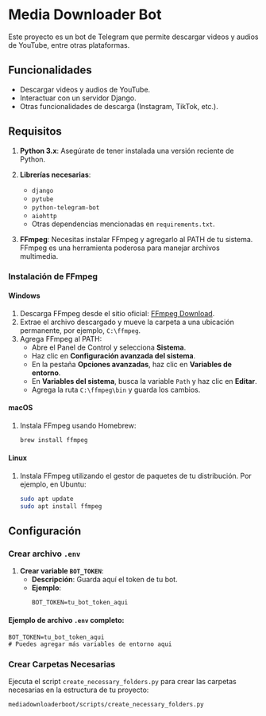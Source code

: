 # Media Downloader Bot

Este proyecto es un bot de Telegram que permite descargar videos y audios de YouTube, entre otras plataformas.

## Funcionalidades

- Descargar videos y audios de YouTube.
- Interactuar con un servidor Django.
- Otras funcionalidades de descarga (Instagram, TikTok, etc.).

## Requisitos

1. **Python 3.x**: Asegúrate de tener instalada una versión reciente de Python.

2. **Librerías necesarias**:
    - `django`
    - `pytube`
    - `python-telegram-bot`
    - `aiohttp`
    - Otras dependencias mencionadas en `requirements.txt`.

3. **FFmpeg**: Necesitas instalar FFmpeg y agregarlo al PATH de tu sistema. FFmpeg es una herramienta poderosa para manejar archivos multimedia.

### Instalación de FFmpeg

#### Windows

1. Descarga FFmpeg desde el sitio oficial: [FFmpeg Download](https://ffmpeg.org/download.html).
2. Extrae el archivo descargado y mueve la carpeta a una ubicación permanente, por ejemplo, `C:\ffmpeg`.
3. Agrega FFmpeg al PATH:
    - Abre el Panel de Control y selecciona **Sistema**.
    - Haz clic en **Configuración avanzada del sistema**.
    - En la pestaña **Opciones avanzadas**, haz clic en **Variables de entorno**.
    - En **Variables del sistema**, busca la variable `Path` y haz clic en **Editar**.
    - Agrega la ruta `C:\ffmpeg\bin` y guarda los cambios.

#### macOS

1. Instala FFmpeg usando Homebrew:
    ```sh
    brew install ffmpeg
    ```

#### Linux

1. Instala FFmpeg utilizando el gestor de paquetes de tu distribución. Por ejemplo, en Ubuntu:
    ```sh
    sudo apt update
    sudo apt install ffmpeg
    ```

## Configuración

### Crear archivo `.env`

1. **Crear variable `BOT_TOKEN`**:
   - **Descripción**: Guarda aquí el token de tu bot.
   - **Ejemplo**:
     ```plaintext
     BOT_TOKEN=tu_bot_token_aqui
     ```

#### Ejemplo de archivo `.env` completo:
```plaintext
BOT_TOKEN=tu_bot_token_aqui
# Puedes agregar más variables de entorno aqui
```
  

### Crear Carpetas Necesarias

Ejecuta el script `create_necessary_folders.py` para crear las carpetas necesarias en la estructura de tu proyecto:

```sh
mediadownloaderboot/scripts/create_necessary_folders.py
